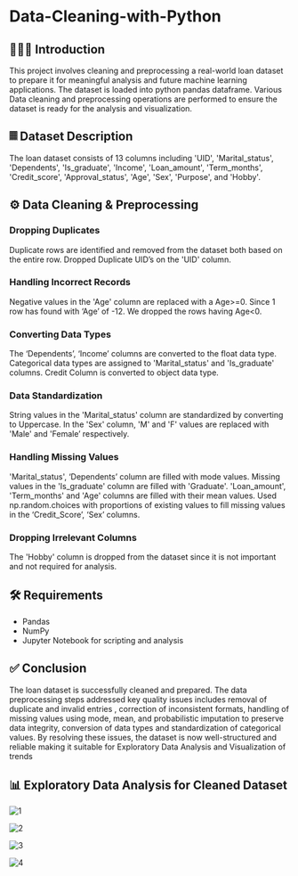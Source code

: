 # Data-Cleaning-with-Python

## 👨🏼‍💻 Introduction
This project involves cleaning and preprocessing a real-world loan dataset to prepare it for meaningful analysis and future machine learning applications. The dataset is loaded into python pandas dataframe. Various Data cleaning and preprocessing operations are performed to ensure the dataset is ready for the analysis and visualization.

## 𝄜 Dataset Description
The loan dataset consists of 13 columns including 'UID', 'Marital_status', 'Dependents', 'Is_graduate', 'Income', 'Loan_amount', 'Term_months', 'Credit_score', 'Approval_status', 'Age', 'Sex', 'Purpose', and 'Hobby'.

## ⚙️ Data Cleaning & Preprocessing
 ###  Dropping Duplicates
Duplicate rows are identified and removed from the dataset both based on the entire row.           Dropped Duplicate UID’s on the 'UID' column.

### Handling Incorrect Records
Negative values in the 'Age' column are replaced with a Age>=0.
Since 1 row has found with ‘Age’ of -12. We dropped the rows having Age<0.

### Converting Data Types
The ‘Dependents’, ‘Income’ columns are converted to the float data type. Categorical data types are assigned to 'Marital_status' and 'Is_graduate' columns. Credit Column is converted to object data type.

### Data Standardization
String values in the 'Marital_status' column are standardized by converting to Uppercase. In the 'Sex' column, 'M' and 'F' values are replaced with 'Male' and 'Female’ respectively.

### Handling Missing Values
'Marital_status', ‘Dependents’ column are filled with mode values.
Missing values in the 'Is_graduate' column are filled with 'Graduate'.
'Loan_amount', 'Term_months' and 'Age' columns are filled with their mean values.
Used np.random.choices with proportions of existing values to fill missing values in the ‘Credit_Score’, ‘Sex’ columns.

### Dropping Irrelevant Columns
The 'Hobby' column is dropped from the dataset since it is not important and not required for analysis.

## 🛠 Requirements
* Pandas
*	NumPy
*	Jupyter Notebook for scripting and analysis

## ✅ Conclusion
The loan dataset is successfully cleaned and prepared. The data preprocessing steps addressed key quality issues  includes removal of duplicate and invalid entries , correction of inconsistent formats, handling of missing values using mode, mean, and probabilistic imputation to preserve data integrity, conversion of data types and standardization of categorical values.
By resolving these issues, the dataset is now well-structured and reliable making it suitable for Exploratory Data Analysis and Visualization of trends

## 📊 Exploratory Data Analysis for Cleaned Dataset

![1](https://github.com/user-attachments/assets/55defb82-ccd8-4408-9aba-157dae9a3b52)

![2](https://github.com/user-attachments/assets/f1567e09-51f6-4770-be4d-c01c251ebf7a)

![3](https://github.com/user-attachments/assets/c8b3e6bc-0a78-4b9f-bb88-c18562002c19)

![4](https://github.com/user-attachments/assets/c7b4be2a-ba93-4f25-9307-0a0eef33ed2b)
